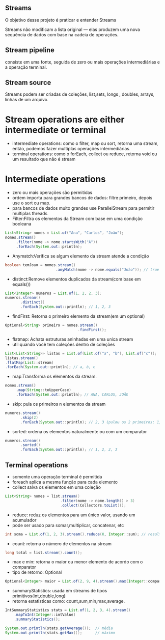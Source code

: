 ## Streams

O objetivo desse projeto é praticar e entender Streams

Streams não modificam a lista original — elas produzem 
uma nova sequência de dados com base na cadeia de operações.

## Stream pipeline

consiste em uma fonte, seguida de zero ou mais operações
intermediárias e a operação terminal.


## Stream source

Streams podem ser criadas de coleções, list,sets, longs
, doubles, arrays, linhas de um arquivo.

# Stream operations are either intermediate or terminal

- intermediate operations: como o filter, map ou sort, retorna uma stream, então, podemos fazer multiplas operações intermediárias.
- terminal operations: como o forEach, collect ou reduce, retorna void ou um resultado que não é stream



# Intermediate operations

- zero ou mais operações são permitidas
- ordem importa para grandes bancos de dados: filtre primeiro, depois use o sort ou map.
- para bancos de dados muito grandes use ParallelStream para permitir multiplas threads.
- Filter:Filtra os elementos da Stream com base em uma condição booleana

```java
List<String> nomes = List.of("Ana", "Carlos", "João");
nomes.stream()
     .filter(nome -> nome.startsWith("A"))
     .forEach(System.out::println); 
```

- Anymatch:Verifica se algum elemento da stream atende a condição

```java
boolean temJoao = nomes.stream()
                       .anyMatch(nome -> nome.equals("João")); // true

```

- distinct:Remove elementos duplicados da stream(com base em equals())

```java
List<Integer> numeros = List.of(1, 2, 2, 3);
numeros.stream()
       .distinct()
       .forEach(System.out::println); // 1, 2, 3

```

- findFirst: Retorna o primeiro elemento da stream(em um optional)

```java
Optional<String> primeiro = nomes.stream()
                                 .findFirst();
```

- flatmap: Achata estruturas aninhadas em uma unica stream
- util quando você tem coleções dentro de coleções

```java
List<List<String>> listas = List.of(List.of("a", "b"), List.of("c"));
listas.stream()
.flatMap(List::stream)
.forEach(System.out::println); // a, b, c
```

- map:Transforma os elementos da stream.

```java
nomes.stream()
     .map(String::toUpperCase)
     .forEach(System.out::println); // ANA, CARLOS, JOÃO
```

- skip: pula os primeiros n elementos da stream

```java
numeros.stream()
       .skip(2)
       .forEach(System.out::println); // 2, 3 (pulou os 2 primeiros: 1, 2)

```

- sorted: ordena os elementos naturalmente ou com um comparator

```java
numeros.stream()
       .sorted()
       .forEach(System.out::println); // 1, 2, 2, 3
```



## Terminal operations

- somente uma operação terminal é permitida
- foreach aplica a mesma função para cada elemento
- collect salva os elementos em uma coleção

```java
List<String> nomes = list.stream()
                         .filter(nome -> nome.length() > 3)
                         .collect(Collectors.toList());
```


- reduce: reduz os elementos para um único valor, usando um acumulador
- pode ser usado para somar,multiplicar, concatenar, etc


```java
int soma = List.of(1, 2, 3).stream().reduce(0, Integer::sum); // resultado: 6
```


- count: retorna o número de elementos na stream

```java
long total = list.stream().count();
```

- max e min: retorna o maior ou menor elemento de acordo com  o comparator
- tipo de retorno: Optional<T>

```java
Optional<Integer> maior = List.of(2, 9, 4).stream().max(Integer::compareTo);
```


- summaryStatistics: usada em streams de tipos primitivos(int,double,long)
- retorna estatisticas como: count,sum,min,max,average.


```java
IntSummaryStatistics stats = List.of(1, 2, 3, 4).stream()
    .mapToInt(Integer::intValue)
    .summaryStatistics();

System.out.println(stats.getAverage());  // média
System.out.println(stats.getMax());      // máximo
```